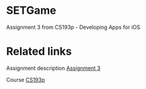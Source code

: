 # SETGame

Assignment 3 from CS193p - Developing Apps for iOS


# Related links

Assignment description [Assignment 3](https://cs193p.sites.stanford.edu/sites/g/files/sbiybj16636/files/media/file/assignment_3.pdf)

Course [CS193p](https://cs193p.sites.stanford.edu)
